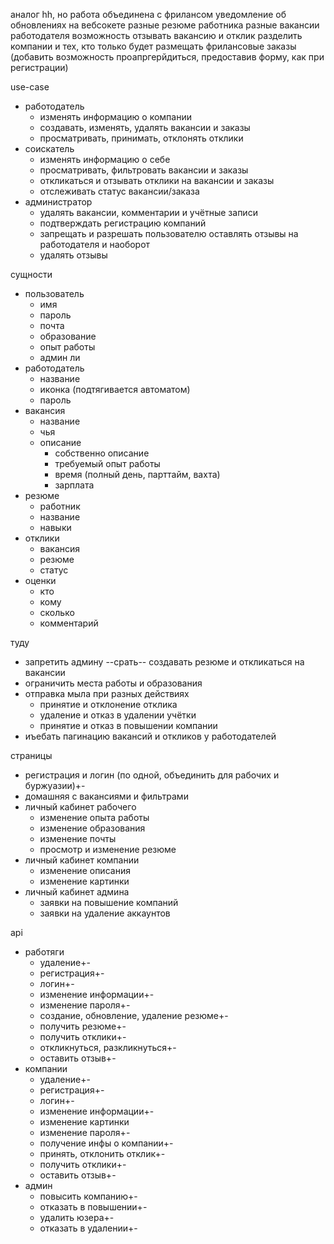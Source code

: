 аналог hh, но работа объединена с фрилансом
уведомление об обновлениях на вебсокете
разные резюме работника
разные вакансии работодателя
возможность отзывать вакансию и отклик
разделить компании и тех, кто только будет размещать фрилансовые заказы (добавить возможность проапргерйдиться, предоставив форму, как при регистрации)


use-case
- работодатель
  - изменять информацию о компании
  - создавать, изменять, удалять вакансии и заказы
  - просматривать, принимать, отклонять отклики
- соискатель
  - изменять информацию о себе
  - просматривать, фильтровать вакансии и заказы
  - откликаться и отзывать отклики на вакансии и заказы
  - отслеживать статус вакансии/заказа
- администратор
  - удалять вакансии, комментарии и учётные записи
  - подтверждать регистрацию компаний
  - запрещать и разрешать пользователю оставлять отзывы на работодателя и наоборот
  - удалять отзывы

сущности
- пользователь
  - имя
  - пароль
  - почта
  - образование
  - опыт работы
  - админ ли
- работодатель
  - название
  - иконка (подтягивается автоматом)
  - пароль
- вакансия
  - название
  - чья
  - описание
    - собственно описание
    - требуемый опыт работы
    - время (полный день, парттайм, вахта)
    - зарплата
- резюме
  - работник
  - название
  - навыки
- отклики
  - вакансия
  - резюме
  - статус
- оценки
  - кто
  - кому
  - сколько
  - комментарий
  

туду
- запретить админу --срать-- создавать резюме и откликаться на вакансии
- ограничить места работы и образования
- отправка мыла при разных действиях
  - принятие и отклонение отклика
  - удаление и отказ в удалении учётки
  - принятие и отказ в повышении компании
- иъебать пагинацию вакансий и откликов у работодателей

страницы
- регистрация и логин (по одной, объединить для рабочих и буржуазии)+-
- домашняя с вакансиями и фильтрами
- личный кабинет рабочего
  - изменение опыта работы
  - изменение образования
  - изменение почты
  - просмотр и изменение резюме
- личный кабинет компании
  - изменение описания
  - изменение картинки
- личный кабинет админа
  - заявки на повышение компаний
  - заявки на удаление аккаунтов
  
api
- работяги
  - удаление+-
  - регистрация+-
  - логин+-
  - изменение информации+-
  - изменение пароля+-
  - создание, обновление, удаление резюме+-
  - получить резюме+-
  - получить отклики+-
  - откликнуться, разкликнуться+-
  - оставить отзыв+-
- компании
  - удаление+-
  - регистрация+-
  - логин+-
  - изменение информации+-
  - изменение картинки
  - изменение пароля+-
  - получение инфы о компании+-
  - принять, отклонить отклик+-
  - получить отклики+-
  - оставить отзыв+-
- админ
  - повысить компанию+-
  - отказать в повышении+-
  - удалить юзера+-
  - отказать в удалении+-